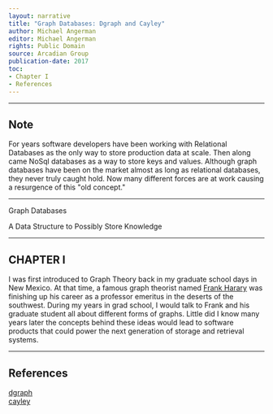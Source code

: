 ```yaml
---
layout: narrative
title: "Graph Databases: Dgraph and Cayley"
author: Michael Angerman
editor: Michael Angerman
rights: Public Domain
source: Arcadian Group
publication-date: 2017
toc:
- Chapter I
- References
---
```


---

## Note

For years software developers have been working with Relational Databases as
the only way to store production data at scale.  Then along came NoSql databases
as a way to store keys and values.  Although graph databases have been on the market
almost as long as relational databases, they never truly caught hold.  Now many different
forces are at work causing a resurgence of this "old concept."

---

<a id="title-page" />
<p class="centered large">Graph Databases</p>
<p class="centered medium">A Data Structure to Possibly Store Knowledge</p>

---

## CHAPTER I

I was first introduced to Graph Theory back in my graduate school days in New Mexico.
At that time, a famous graph theorist named
[Frank Harary](https://en.wikipedia.org/wiki/Frank_Harary)
was finishing up his career as a professor emeritus in the deserts of the southwest.
During my years in grad school, I would talk to Frank and his graduate student all
about different forms of graphs.  Little did I know many years later the concepts behind
these ideas would lead to software products that could power the next generation of
storage and retrieval systems.

---

## References

[dgraph](https://github.com/dgraph-io/dgraph)  
[cayley](https://github.com/cayleygraph/cayley)  

